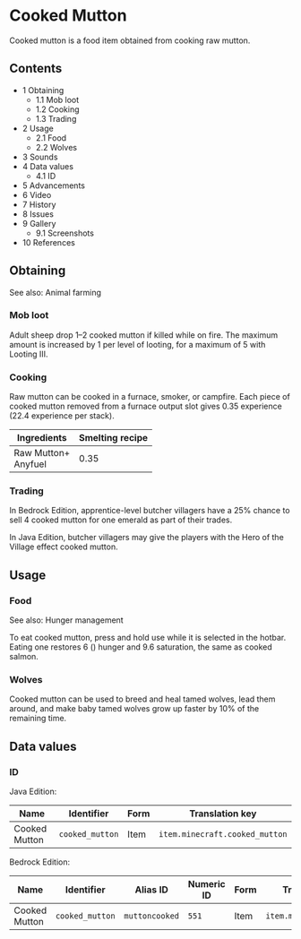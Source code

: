 # Cooked Mutton
Cooked mutton is a food item obtained from cooking raw mutton.

## Contents
- 1 Obtaining
	- 1.1 Mob loot
	- 1.2 Cooking
	- 1.3 Trading
- 2 Usage
	- 2.1 Food
	- 2.2 Wolves
- 3 Sounds
- 4 Data values
	- 4.1 ID
- 5 Advancements
- 6 Video
- 7 History
- 8 Issues
- 9 Gallery
	- 9.1 Screenshots
- 10 References

## Obtaining
See also: Animal farming

### Mob loot
Adult sheep drop 1–2 cooked mutton if killed while on fire. The maximum amount is increased by 1 per level of looting, for a maximum of 5 with Looting III.

### Cooking
Raw mutton can be cooked in a furnace, smoker, or campfire. Each piece of cooked mutton removed from a furnace output slot gives 0.35 experience (22.4 experience per stack).

| Ingredients             | Smelting recipe |
|-------------------------|-----------------|
| Raw Mutton+<br/>Anyfuel | 0.35            |

### Trading
In Bedrock Edition, apprentice-level butcher villagers have a 25% chance to sell 4 cooked mutton for one emerald as part of their trades.

In Java Edition, butcher villagers may give the players with the Hero of the Village effect cooked mutton.

## Usage
### Food
See also: Hunger management

To eat cooked mutton, press and hold use while it is selected in the hotbar. Eating one restores 6 () hunger and 9.6 saturation, the same as cooked salmon.

### Wolves
Cooked mutton can be used to breed and heal tamed wolves, lead them around, and make baby tamed wolves grow up faster by 10% of the remaining time.

## Data values
### ID
Java Edition:

| Name          | Identifier      | Form | Translation key                |
|---------------|-----------------|------|--------------------------------|
| Cooked Mutton | `cooked_mutton` | Item | `item.minecraft.cooked_mutton` |

Bedrock Edition:

| Name          | Identifier      | Alias ID       | Numeric ID | Form | Translation key          |
|---------------|-----------------|----------------|------------|------|--------------------------|
| Cooked Mutton | `cooked_mutton` | `muttoncooked` | `551`      | Item | `item.muttonCooked.name` |

